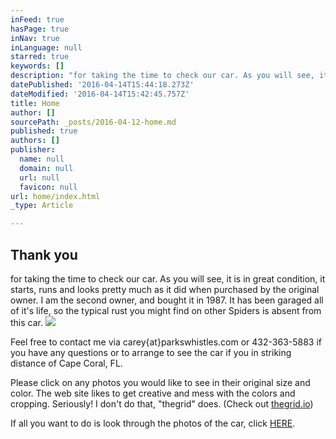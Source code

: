 ```yaml
---
inFeed: true
hasPage: true
inNav: true
inLanguage: null
starred: true
keywords: []
description: "for taking the time to check our car. As you will see, it is in great condition, it starts, runs and looks pretty much as it did when purchased by the original owner. I am the second owner, and bought it in 1987. It has been garaged all of it's life, so the typical rust you might find on other Spiders is absent from this car.\_"
datePublished: '2016-04-14T15:44:18.273Z'
dateModified: '2016-04-14T15:42:45.757Z'
title: Home
author: []
sourcePath: _posts/2016-04-12-home.md
published: true
authors: []
publisher:
  name: null
  domain: null
  url: null
  favicon: null
url: home/index.html
_type: Article

---
```

## Thank you 

for taking the time to check our car. As you will see, it is in great condition, it starts, runs and looks pretty much as it did when purchased by the original owner. I am the second owner, and bought it in 1987\. It has been garaged all of it's life, so the typical rust you might find on other Spiders is absent from this car.
![](https://the-grid-user-content.s3-us-west-2.amazonaws.com/06feaa76-6fbe-490a-90ea-59ea45b17b6b.jpg)

Feel free to contact me via carey{at}parkswhistles.com or 432-363-5883 if you have any questions or to arrange to see the car if you in striking distance of Cape Coral, FL. 

Please click on any photos you would like to see in their original size and color. The web site likes to get creative and mess with the colors and cropping. Seriously! I don't do that, "thegrid" does. (Check out [thegrid.io][0])

If all you want to do is look through the photos of the car, click [HERE][1]. 

[0]: https://thegrid.io/
[1]: https://goo.gl/photos/qZZif3NbKGyvfqq69